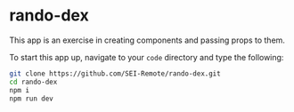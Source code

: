 # rando-dex

This app is an exercise in creating components and passing props to them.

To start this app up, navigate to your `code` directory and type the following:

```bash
git clone https://github.com/SEI-Remote/rando-dex.git
cd rando-dex
npm i
npm run dev
```
